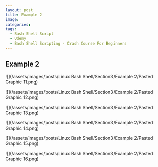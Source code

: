 ```yaml
---
layout: post
title: Example 2
image: 
categories:
tags:
  - Bash Shell Script
  - Udemy
  - Bash Shell Scripting - Crash Course For Beginners
---
```


## Example 2



![](/assets/images/posts/Linux Bash Shell/Section3/Example 2/Pasted Graphic 11.png)

![](/assets/images/posts/Linux Bash Shell/Section3/Example 2/Pasted Graphic 12.png)

![](/assets/images/posts/Linux Bash Shell/Section3/Example 2/Pasted Graphic 13.png)



![](/assets/images/posts/Linux Bash Shell/Section3/Example 2/Pasted Graphic 14.png)

![](/assets/images/posts/Linux Bash Shell/Section3/Example 2/Pasted Graphic 15.png)

![](/assets/images/posts/Linux Bash Shell/Section3/Example 2/Pasted Graphic 16.png)